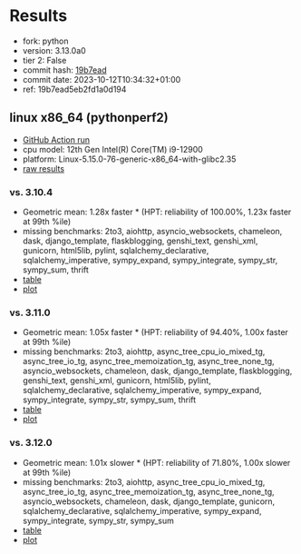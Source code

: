 # Results

- fork: python
- version: 3.13.0a0
- tier 2: False
- commit hash: [19b7ead](https://github.com/python/cpython/commit/19b7ead)
- commit date: 2023-10-12T10:34:32+01:00
- ref: 19b7ead5eb2fd1a0d194

## linux x86_64 (pythonperf2)

- [GitHub Action run](https://github.com/faster-cpython/benchmarking/actions/runs/6497410161)
- cpu model: 12th Gen Intel(R) Core(TM) i9-12900
- platform: Linux-5.15.0-76-generic-x86_64-with-glibc2.35
- [raw results](bm-20231012-pythonperf2-x86_64-python-19b7ead5eb2fd1a0d194-3.13.0a0-19b7ead.json)

### vs. 3.10.4

- Geometric mean: 1.28x faster \* (HPT: reliability of 100.00%, 1.23x faster at 99th %ile)
- missing benchmarks: 2to3, aiohttp, asyncio_websockets, chameleon, dask, django_template, flaskblogging, genshi_text, genshi_xml, gunicorn, html5lib, pylint, sqlalchemy_declarative, sqlalchemy_imperative, sympy_expand, sympy_integrate, sympy_str, sympy_sum, thrift
- [table](bm-20231012-pythonperf2-x86_64-python-19b7ead5eb2fd1a0d194-3.13.0a0-19b7ead-vs-3.10.4.md)
- [plot](bm-20231012-pythonperf2-x86_64-python-19b7ead5eb2fd1a0d194-3.13.0a0-19b7ead-vs-3.10.4.png)

### vs. 3.11.0

- Geometric mean: 1.05x faster \* (HPT: reliability of 94.40%, 1.00x faster at 99th %ile)
- missing benchmarks: 2to3, aiohttp, async_tree_cpu_io_mixed_tg, async_tree_io_tg, async_tree_memoization_tg, async_tree_none_tg, asyncio_websockets, chameleon, dask, django_template, flaskblogging, genshi_text, genshi_xml, gunicorn, html5lib, pylint, sqlalchemy_declarative, sqlalchemy_imperative, sympy_expand, sympy_integrate, sympy_str, sympy_sum, thrift
- [table](bm-20231012-pythonperf2-x86_64-python-19b7ead5eb2fd1a0d194-3.13.0a0-19b7ead-vs-3.11.0.md)
- [plot](bm-20231012-pythonperf2-x86_64-python-19b7ead5eb2fd1a0d194-3.13.0a0-19b7ead-vs-3.11.0.png)

### vs. 3.12.0

- Geometric mean: 1.01x slower \* (HPT: reliability of 71.80%, 1.00x slower at 99th %ile)
- missing benchmarks: 2to3, aiohttp, async_tree_cpu_io_mixed_tg, async_tree_io_tg, async_tree_memoization_tg, async_tree_none_tg, asyncio_websockets, chameleon, dask, django_template, gunicorn, sqlalchemy_declarative, sqlalchemy_imperative, sympy_expand, sympy_integrate, sympy_str, sympy_sum
- [table](bm-20231012-pythonperf2-x86_64-python-19b7ead5eb2fd1a0d194-3.13.0a0-19b7ead-vs-3.12.0.md)
- [plot](bm-20231012-pythonperf2-x86_64-python-19b7ead5eb2fd1a0d194-3.13.0a0-19b7ead-vs-3.12.0.png)

